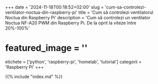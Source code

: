 +++
date = '2024-11-18T00:18:52+02:00'
slug = 'cum-sa-controlezi-ventilator-noctua-din-raspberry-pi'
title = 'Cum să controlezi ventilatorul Noctua din Raspberry Pi'
description = 'Cum să controlezi un ventilator Noctua NF-A20 PWM din Raspberry Pi. De la oprit la viteze între 20%-100%'
# featured_image = ''
etichete = ['python', 'raspberry-pi', 'homelab', 'tutorial']
categorii = 'Raspberry Pi'
+++

{{% include "index.md" %}}
